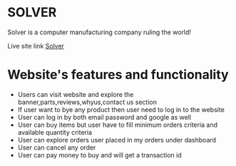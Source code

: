 # SOLVER

Solver is a computer manufacturing company ruling the world!

Live site link [Solver](https://github.com/programming-hero-web-course1/manufacturer-website-client-side-shdhrubo)

# Website's features and functionality

- Users can visit website and explore the banner,parts,reviews,whyus,contact us section
- If user want to bye any product then user need to log in to the website
- User can log in by both email password and google as well
- User can buy items but user have to fill minimum orders criteria and available quantity criteria
- User can explore orders user placed in my orders under dashboard
- User can cancel any order
- User can pay money to buy and will get a transaction id